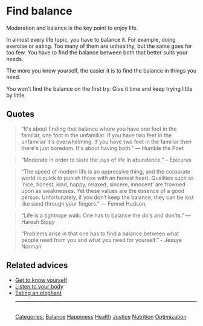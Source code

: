 # Find balance

Moderation and balance is the key point to enjoy life.

In almost every life topic, you have to balance it. For example, doing exercise or eating. Too many of them are unhealthy, but the same goes for too few. You have to find the balance between both that better suits your needs.

The more you know yourself, the easier it is to find the balance in things you need.

You won't find the balance on the first try. Give it time and keep trying little by little.

## Quotes

> “It's about finding that balance where you have one foot in the familiar, one foot in the unfamiliar. If you have two feet in the unfamiliar it's overwhelming. If you have two feet in the familiar then there's just boredom. It's about having both.” ― Humble the Poet

> “Moderate in order to taste the joys of life in abundance.” – Epicurus

> “The speed of modern life is an oppressive thing, and the corporate world is quick to punish those with an honest heart. Qualities such as ‘nice, honest, kind, happy, relaxed, sincere, innocent’ are frowned upon as weaknesses. Yet these values are the essence of a good person. Unfortunately, if you don’t keep the balance, they can be lost like sand through your fingers.” ― Fennel Hudson,

> “Life is a tightrope walk. One has to balance the do's and don'ts.” ― Haresh Sippy

> “Problems arise in that one has to find a balance between what people need from you and what you need for yourself.” - Jessye Norman

## Related advices

- [Get to know yourself](Get%20to%20know%20yourself/index.md)
- [Listen to your body](Listen%20to%20your%20body/index.md)
- [Eating an elephant](Eating%20an%20elephant/index.md)<hr/><br/>[Categories:](Categories/index.md) [Balance](Categories/Balance.md) [Happiness](Categories/Happiness.md) [Health](Categories/Health.md) [Justice](Categories/Justice.md) [Nutrition](Categories/Nutrition.md) [Optimization](Categories/Optimization.md)